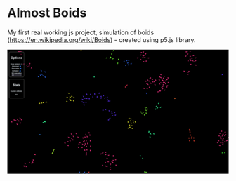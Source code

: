 # Almost Boids

My first real working js project, simulation of boids (https://en.wikipedia.org/wiki/Boids) - created using p5.js library.

![screenshot](boids.png)
